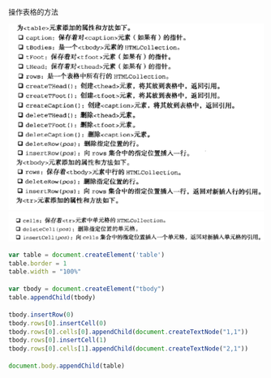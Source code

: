 操作表格的方法

![table1](img/table1.png)
![table2](img/table2.png)

```javascript
var table = document.createElement('table')
table.border = 1
table.width = "100%"

var tbody = document.createElement("tbody")
table.appendChild(tbody)

tbody.insertRow(0)
tbody.rows[0].insertCell(0)
tbody.rows[0].cells[0].appendChild(document.createTextNode("1,1"))
tbody.rows[0].insertCell(1)
tbody.rows[0].cells[1].appendChild(document.createTextNode("2,1"))

document.body.appendChild(table)
```
